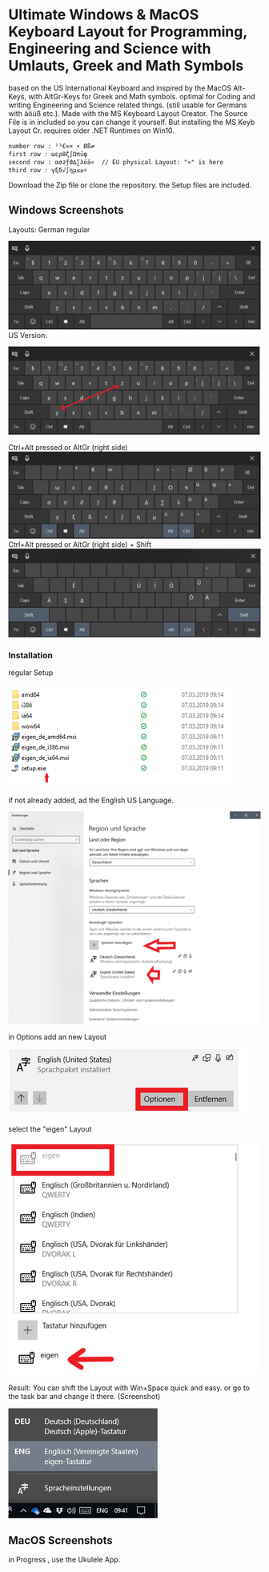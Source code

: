 # Ultimate Windows & MacOS Keyboard Layout for Programming, Engineering and Science with Umlauts, Greek and Math Symbols

based on the US International Keyboard and inspired by the MacOS Alt-Keys,
with AltGr-Keys for Greek and Math symbols. 
optimal for Coding and writing Engineering and Science related things.
(still usable for Germans with äöüß etc.).
Made with the MS Keyboard Layout Creator. 
The Source File is in included so you can change it yourself. 
But installing the MS Keyb Layout Cr. requires older .NET Runtimes on Win10.

    number row : ²³€∞× ∙ Øß≠
    first row : ωερθζ∫Ωπüφ 
    second row : ασ∂ƒϑ∆∑λöä«  // EU physical Layout: "«" is here
    third row : γξδ√∫ημ≤≥÷ 
    
Download the Zip file or clone the repository. the Setup files are included.
## Windows Screenshots
Layouts:
German regular 

![German](./images/German.png)
US Version:

![US](./images/US.png)

Ctrl+Alt pressed or AltGr (right side)
![special](./images/German-Special.png)
Ctrl+Alt pressed or AltGr (right side) + Shift
![special-shift](./images/special-shift.png)
### Installation
regular Setup

![Setup](./images/install.png)
    

if not already added, ad the English US Language.

![US Sprache](./images/install2.png)

in Options add an new Layout

![US Sprache](./images/install3.png)

select the "eigen" Layout

![US Sprache](./images/install4.png)

Result: You can shift the Layout with Win+Space quick and easy.
or go to the task bar and change it there. (Screenshot)

![result](./images/ergebniss.png)

 
##  MacOS Screenshots

in Progress , use the Ukulele App.